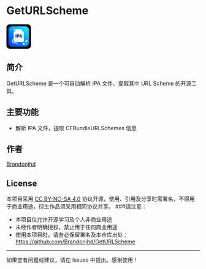 # GetURLScheme
<img src="image.png" alt="icon" width="64">

## 简介
GetURLScheme 是一个可自动解析 IPA 文件、提取其中 URL Scheme 的开源工具。

## 主要功能
- 解析 IPA 文件，提取 CFBundleURLSchemes 信息

## 作者
[Brandonjhd](https://github.com/Brandonjhd)

## License
本项目采用 [CC BY-NC-SA 4.0](https://creativecommons.org/licenses/by-nc-sa/4.0/deed.zh) 协议开源，使用、引用及分享时需署名，不得用于商业用途，衍生作品须采用相同协议共享。
###请注意：
- 本项目仅允许开源学习及个人非商业用途
- 未经作者明确授权，禁止用于任何商业用途
- 使用本项目时，请务必保留署名及本仓库出处：https://github.com/Brandonjhd/GetURLScheme

---

如果您有问题或建议，请在 Issues 中提出。感谢使用！
